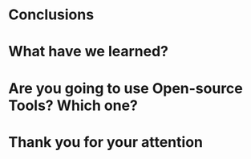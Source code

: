 # Conclusions

# What have we learned?

# Are you going to use Open-source Tools? Which one?

# Thank you for your attention
